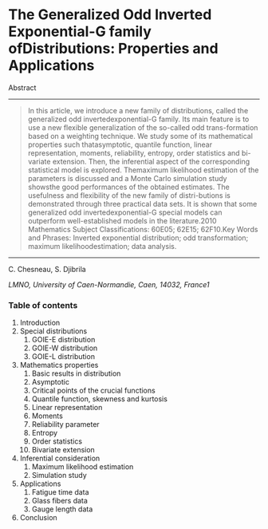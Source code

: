 # The Generalized Odd Inverted Exponential-G family ofDistributions:  Properties and Applications

Abstract

---
> In this article, we introduce a new family of distributions, called the generalized odd invertedexponential-G family.  Its main feature is to use a new flexible generalization of the so-called odd trans-formation  based  on  a  weighting  technique.   We  study  some  of  its  mathematical  properties  such  thatasymptotic, quantile function, linear representation, moments, reliability, entropy, order statistics and bi-variate  extension.   Then,  the  inferential  aspect  of  the  corresponding  statistical  model  is  explored.   Themaximum likelihood estimation of the parameters is discussed and a Monte Carlo simulation study showsthe good performances of the obtained estimates.  The usefulness and flexibility of the new family of distri-butions is demonstrated through three practical data sets.  It is shown that some generalized odd invertedexponential-G special models can outperform well-established models in the literature.2010 Mathematics Subject Classifications:  60E05; 62E15; 62F10.Key Words and Phrases:  Inverted exponential distribution; odd transformation; maximum likelihoodestimation; data analysis.
---
C. Chesneau, S. Djibrila

<i> LMNO, University of Caen-Normandie, Caen, 14032, France1</i>

### Table of contents
1. Introduction
2. Special distributions 
   1) GOIE-E distribution
   2) GOIE-W distribution
   3) GOIE-L distribution
3. Mathematics properties
   1. Basic results in distribution
   2. Asymptotic
   3. Critical points of the crucial functions
   4. Quantile function, skewness and kurtosis
   5. Linear representation
   6. Moments
   7. Reliability parameter
   8. Entropy
   9. Order statistics
   10. Bivariate extension
4. Inferential consideration
   1. Maximum likelihood estimation
   2. Simulation study
5. Applications
   1. Fatigue time data
   2. Glass fibers data
   3. Gauge length data
6. Conclusion
